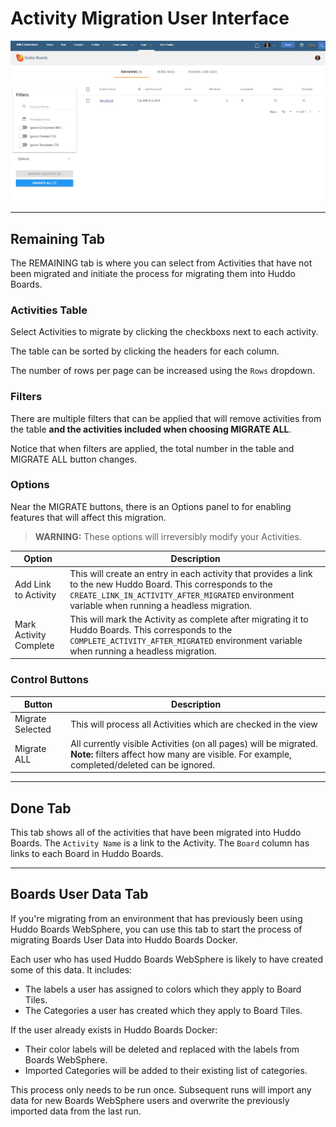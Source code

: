 # Activity Migration User Interface

![example](ui.png)

---

## Remaining Tab

The REMAINING tab is where you can select from Activities that have not been migrated and initiate the process for migrating them into Huddo Boards.

### Activities Table

Select Activities to migrate by clicking the checkboxs next to each activity.

The table can be sorted by clicking the headers for each column.

The number of rows per page can be increased using the `Rows` dropdown.

### Filters

There are multiple filters that can be applied that will remove activities from the table **and the activities included when choosing MIGRATE ALL**.

Notice that when filters are applied, the total number in the table and MIGRATE ALL button changes.

### Options

Near the MIGRATE buttons, there is an Options panel to for enabling features that will affect this migration.

> **WARNING:** These options will irreversibly modify your Activities.</span>

| Option                 | Description                                                                                                                                                                                                      |
| ---------------------- | ---------------------------------------------------------------------------------------------------------------------------------------------------------------------------------------------------------------- |
| Add Link to Activity   | This will create an entry in each activity that provides a link to the new Huddo Board. This corresponds to the `CREATE_LINK_IN_ACTIVITY_AFTER_MIGRATED` environment variable when running a headless migration. |
| Mark Activity Complete | This will mark the Activity as complete after migrating it to Huddo Boards. This corresponds to the `COMPLETE_ACTIVITY_AFTER_MIGRATED` environment variable when running a headless migration.                   |

### Control Buttons

| Button           | Description                                                                                                                                                     |
| ---------------- | --------------------------------------------------------------------------------------------------------------------------------------------------------------- |
| Migrate Selected | This will process all Activities which are checked in the view                                                                                                  |
| Migrate ALL      | All currently visible Activities (on all pages) will be migrated. **Note:** filters affect how many are visible. For example, completed/deleted can be ignored. |

---

## Done Tab

This tab shows all of the activities that have been migrated into Huddo Boards.
The `Activity Name` is a link to the Activity. The `Board` column has links to each Board in Huddo Boards.

---

## Boards User Data Tab

If you're migrating from an environment that has previously been using Huddo Boards WebSphere, you can use this tab to start the process of migrating Boards User Data into Huddo Boards Docker.

Each user who has used Huddo Boards WebSphere is likely to have created some of this data. It includes:

- The labels a user has assigned to colors which they apply to Board Tiles.
- The Categories a user has created which they apply to Board Tiles.

If the user already exists in Huddo Boards Docker:

- Their color labels will be deleted and replaced with the labels from Boards WebSphere.
- Imported Categories will be added to their existing list of categories.

This process only needs to be run once. Subsequent runs will import any data for new Boards WebSphere users and overwrite the previously imported data from the last run.
